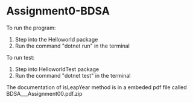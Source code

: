 # Assignment0-BDSA
To run the program:
 1. Step into the Helloworld package
 2. Run the command "dotnet run" in the terminal

To run test:
 1. Step into HelloworldTest package
 2. Run the command "dotnet test" in the terminal

The documentation of isLeapYear method is in a embeded pdf file called BDSA___Assignment00.pdf.zip
